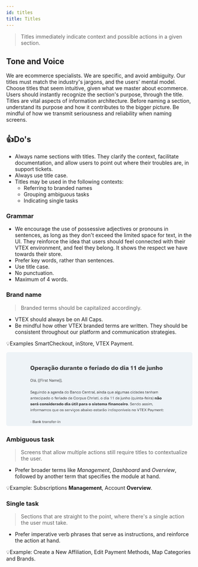 ```yaml
---
id: titles
title: Titles
---
```



> Titles immediately indicate context and possible actions in a given section.  

## Tone and Voice
We are ecommerce specialists. We are specific, and avoid ambiguity. Our titles must match the industry's jargons, and the users' mental model. Choose titles that seem intuitive, given what we master about ecommerce. Users should instantly recognize the section's purpose, through the title.    
Titles are vital aspects of information architecture. Before naming a section, understand its purpose and how it contributes to the bigger picture. Be mindful of how we transmit seriousness and reliability when naming screens.   

## 👍Do's  

- Always name sections with titles. They clarify the context, facilitate documentation, and allow users to point out where their troubles are, in support tickets.        
- Always use title case.    
- Titles may be used in the following contexts:    
    - Referring to branded names       
    - Grouping ambiguous tasks         
    - Indicating single tasks        

### Grammar

- We encourage the use of possessive adjectives or pronouns in sentences, as long as they don't exceed the limited space for text, in the UI. They reinforce the idea that users should feel connected with their VTEX environment, and feel they belong. It shows the respect we have towards their store.  
- Prefer key words, rather than sentences.
- Use title case.  
- No punctuation.   
- Maximum of 4 words.  

### Brand name

> Branded terms should be capitalized accordingly.   

- VTEX should always be on All Caps.   
- Be mindful how other VTEX branded terms are written. They should be consistent throughout our platform and communication strategies.     

💡Examples 
SmartCheckout, inStore, VTEX Payment.

![img](../../static/img/text-patterns/titles/Example.png)  


### **Ambiguous task**

> Screens that allow multiple actions still require titles to contextualize the user.  

- Prefer broader terms like *Management*, *Dashboard* and *Overview*, followed by another term that specifies the module at hand.  

💡Example: Subscriptions **Management**, Account **Overview**.  

### **Single task**

> Sections that are straight to the point, where there's a single action the user must take.  

- Prefer imperative verb phrases that serve as instructions, and reinforce the action at hand.  

💡Example: Create a New Affiliation, Edit Payment Methods, Map Categories and Brands.    
